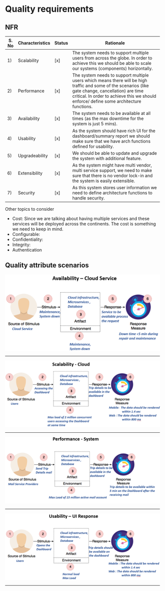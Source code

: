 # Quality requirements

## NFR

| S. No  | Characteristics | Status | Rationale |
| ----------- | -----------| ----------- | ----------- |
| 1) | Scalability |  [x] | The system needs to support multiple users from across the globe. In order to achieve this we should be able to scale our systems (components) horizontally. |
| 2) | Performance |  [x] | The system needs to support multiple users which means there will be high traffic and some of the scenarios (like gate change, cancellation) are time critical. In order to achieve this we should enforce/ define some architecture functions. |
| 3) | Availability |  [x] | The system needs to be available at all times (as the max downtime for the system is just 5 mins). |
| 4) | Usability |  [x] | As the system should have rich UI for the dashboard/summary report we should make sure that we have arch functions defined for usability. |
| 5) | Upgradeability |  [x] | We should be able to update and upgrade the system with additional feature. |
| 6) | Extensibility |  [x] | As the system might have multi vendor, multi service support, we need to make sure that there is no vendor lock-in and the system is easily extensible. |
| 7) | Security |  [x] | As this system stores user information we need to define architecture functions to handle security. |

Other topics to consider

- Cost:
Since we are talking about having multiple services and these services will be deployed across the continents. The cost is something we need to keep in mind.  
- Configurable:
- Confidentiality:
- Integrity:
- Authentication

## Quality attribute scenarios

![Availability](.media/QualityScenario-Availability.png)

-----------------

![Scalability](.media/QualityScenario-Scalability.png)

-----------------

![Performance](.media/QualityScenario-Performance.png)

-----------------

![Usability](.media/QualityScenario-Usability.png)

-----------------
